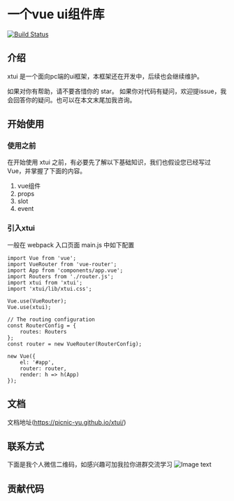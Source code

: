 # 一个vue ui组件库 
[![Build Status](https://www.travis-ci.org/picnic-yu/xtui.svg?branch=master)](https://www.travis-ci.org/picnic-yu/xtui)
## 介绍
xtui 是一个面向pc端的ui框架，本框架还在开发中，后续也会继续维护。

如果对你有帮助，请不要吝惜你的 star。
如果你对代码有疑问，欢迎提issue，我会回答你的疑问。也可以在本文末尾加我咨询。


## 开始使用

### 使用之前
在开始使用 xtui 之前，有必要先了解以下基础知识，我们也假设您已经写过 Vue，并掌握了下面的内容。
1. vue组件
2. props
3. slot
4. event


### 引入xtui
一般在 webpack 入口页面 main.js 中如下配置
```
import Vue from 'vue';
import VueRouter from 'vue-router';
import App from 'components/app.vue';
import Routers from './router.js';
import xtui from 'xtui';
import 'xtui/lib/xtui.css';

Vue.use(VueRouter);
Vue.use(xtui);

// The routing configuration
const RouterConfig = {
    routes: Routers
};
const router = new VueRouter(RouterConfig);

new Vue({
    el: '#app',
    router: router,
    render: h => h(App)
});
```

## 文档
文档地址(https://picnic-yu.github.io/xtui/)


## 联系方式
下面是我个人微信二维码，如感兴趣可加我拉你进群交流学习
![Image text](https://github.com/picnic-yu/xtui/tree/master/src/assets/1.jpg)
## 贡献代码
